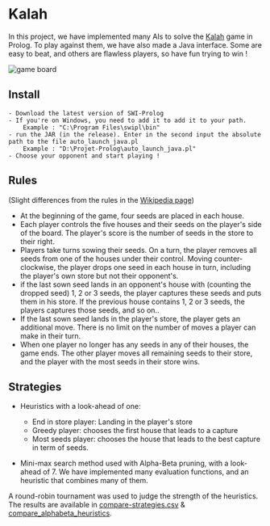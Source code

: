 Kalah
======

In this project, we have implemented many AIs to solve the [Kalah](http://en.wikipedia.org/wiki/Kalah "Kalah in Wikipedia")  game in Prolog. To play against them, we have also made a Java interface. Some are easy to beat, and others are flawless players, so have fun trying to win !

![game board](../master/Java/img/fond.png)

## Install
```
- Download the latest version of SWI-Prolog
- If you're on Windows, you need to add it to add it to your path.
	Example : "C:\Program Files\swipl\bin"
- run the JAR (in the release). Enter in the second input the absolute path to the file auto_launch_java.pl
	Example : "D:\Projet-Prolog\auto_launch_java.pl"
- Choose your opponent and start playing !
```
## Rules
(Slight differences from the rules in the [Wikipedia page](http://en.wikipedia.org/wiki/Kalah "Kalah in Wikipedia"))
* At the beginning of the game, four seeds are placed in each house.
* Each player controls the five houses and their seeds on the player's side of the board. The player's score is the number of seeds in the store to their right.
* Players take turns sowing their seeds. On a turn, the player removes all seeds from one of the houses under their control. Moving counter-clockwise, the player drops one seed in each house in turn, including the player's own store but not their opponent's.
* if the last sown seed lands in an opponent's house with (counting the dropped seed) 1, 2 or 3 seeds, the player captures these seeds and puts them in his store. If the previous house contains 1, 2 or 3 seeds, the players captures those seeds, and so on..
* If the last sown seed lands in the player's store, the player gets an additional move. There is no limit on the number of moves a player can make in their turn.
* When one player no longer has any seeds in any of their houses, the game ends. The other player moves all remaining seeds to their store, and the player with the most seeds in their store wins.

## Strategies
- Heuristics with a look-ahead of one:

	* End in store player: Landing in the player's store
	* Greedy player: chooses the first house that leads to a capture
	* Most seeds player: chooses the house that leads to the best capture in term of seeds.

- Mini-max search method used with Alpha-Beta pruning, with a look-ahead of 7. We have implemented many evaluation functions, and an heuristic that combines many of them. 

A round-robin tournament was used to judge the strength of the heuristics. The results are available in [compare-strategies.csv](../master/compare-strategies.csv) & [compare_alphabeta_heuristics](../master/compare_alphabeta_heuristics.csv). 

